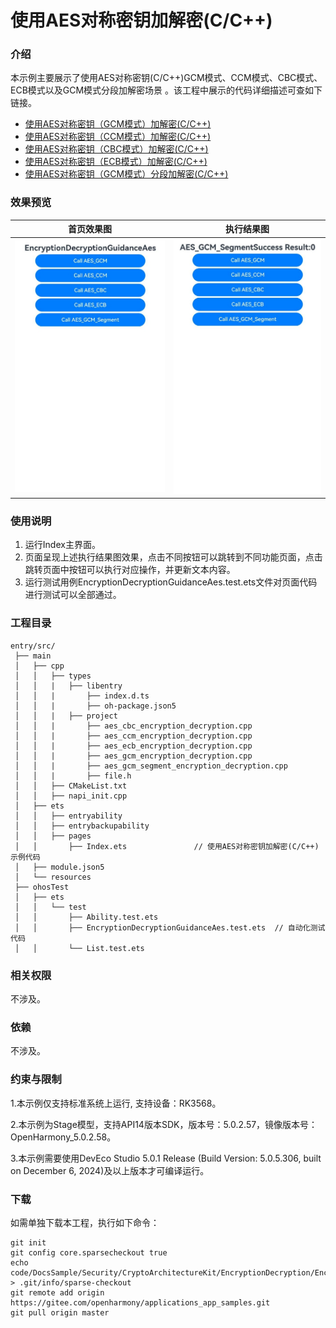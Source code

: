 # 使用AES对称密钥加解密(C/C++)

### 介绍

本示例主要展示了使用AES对称密钥(C/C++)GCM模式、CCM模式、CBC模式、ECB模式以及GCM模式分段加解密场景 。该工程中展示的代码详细描述可查如下链接。

- [使用AES对称密钥（GCM模式）加解密(C/C++)](https://docs.openharmony.cn/pages/v5.0/zh-cn/application-dev/security/CryptoArchitectureKit/crypto-aes-sym-encrypt-decrypt-gcm-ndk.md)
- [使用AES对称密钥（CCM模式）加解密(C/C++)](https://docs.openharmony.cn/pages/v5.0/zh-cn/application-dev/security/CryptoArchitectureKit/crypto-aes-sym-encrypt-decrypt-ccm-ndk.md)
- [使用AES对称密钥（CBC模式）加解密(C/C++)](https://docs.openharmony.cn/pages/v5.0/zh-cn/application-dev/security/CryptoArchitectureKit/crypto-aes-sym-encrypt-decrypt-cbc-ndk.md)
- [使用AES对称密钥（ECB模式）加解密(C/C++)](https://docs.openharmony.cn/pages/v5.0/zh-cn/application-dev/security/CryptoArchitectureKit/crypto-aes-sym-encrypt-decrypt-ecb-ndk.md)
- [使用AES对称密钥（GCM模式）分段加解密(C/C++)](https://docs.openharmony.cn/pages/v5.0/zh-cn/application-dev/security/CryptoArchitectureKit/crypto-aes-sym-encrypt-decrypt-gcm-by-segment-ndk.md)

### 效果预览

| 首页效果图                                                   | 执行结果图                                                   |
| ------------------------------------------------------------ | ------------------------------------------------------------ |
| <img src="./screenshots/EncryptionDecryptionGuidanceAes1.png" style="zoom: 50%;" /> | <img src="./screenshots/EncryptionDecryptionGuidanceAes2.png" style="zoom: 50%;" /> |

### 使用说明

1. 运行Index主界面。
2. 页面呈现上述执行结果图效果，点击不同按钮可以跳转到不同功能页面，点击跳转页面中按钮可以执行对应操作，并更新文本内容。
3. 运行测试用例EncryptionDecryptionGuidanceAes.test.ets文件对页面代码进行测试可以全部通过。

### 工程目录

```
entry/src/
 ├── main
 │   ├── cpp
 │   │   ├── types
 │   │   |   ├── libentry
 │   │   |       ├── index.d.ts
 │   │   |       ├── oh-package.json5
 │   │   |   ├── project
 │   │   |       ├── aes_cbc_encryption_decryption.cpp
 │   │   |       ├── aes_ccm_encryption_decryption.cpp
 │   │   |       ├── aes_ecb_encryption_decryption.cpp
 │   │   |       ├── aes_gcm_encryption_decryption.cpp
 │   │   |       ├── aes_gcm_segment_encryption_decryption.cpp
 │   │   |       ├── file.h
 │   │   ├── CMakeList.txt
 │   │   ├── napi_init.cpp
 │   ├── ets
 │   │   ├── entryability
 │   │   ├── entrybackupability
 │   │   ├── pages
 │   │       ├── Index.ets               // 使用AES对称密钥加解密(C/C++)示例代码
 │   ├── module.json5
 │   └── resources
 ├── ohosTest
 │   ├── ets
 │   │   └── test
 │   │       ├── Ability.test.ets 
 │   │       ├── EncryptionDecryptionGuidanceAes.test.ets  // 自动化测试代码
 │   │       └── List.test.ets
```

### 相关权限

不涉及。

### 依赖

不涉及。

### 约束与限制

1.本示例仅支持标准系统上运行, 支持设备：RK3568。

2.本示例为Stage模型，支持API14版本SDK，版本号：5.0.2.57，镜像版本号：OpenHarmony_5.0.2.58。

3.本示例需要使用DevEco Studio 5.0.1 Release (Build Version: 5.0.5.306, built on December 6, 2024)及以上版本才可编译运行。

### 下载

如需单独下载本工程，执行如下命令：

````
git init
git config core.sparsecheckout true
echo code/DocsSample/Security/CryptoArchitectureKit/EncryptionDecryption/EncryptionDecryptionGuidanceAes > .git/info/sparse-checkout
git remote add origin https://gitee.com/openharmony/applications_app_samples.git
git pull origin master
````